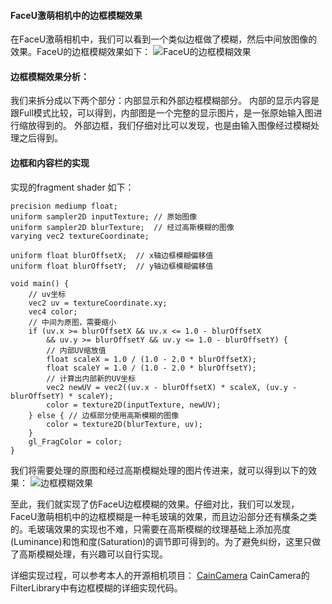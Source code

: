 #### FaceU激萌相机中的边框模糊效果
在FaceU激萌相机中，我们可以看到一个类似边框做了模糊，然后中间放图像的效果。FaceU的边框模糊效果如下：
![FaceU的边框模糊效果](https://upload-images.jianshu.io/upload_images/2103804-0d9fd9c9c58cbb04.png?imageMogr2/auto-orient/strip%7CimageView2/2/w/1240)

#### 边框模糊效果分析：
我们来拆分成以下两个部分：内部显示和外部边框模糊部分。
内部的显示内容是跟Full模式比较，可以得到，内部图是一个完整的显示图片，是一张原始输入图进行缩放得到的。
外部边框，我们仔细对比可以发现，也是由输入图像经过模糊处理之后得到。

#### 边框和内容栏的实现
实现的fragment shader 如下：
```
precision mediump float;
uniform sampler2D inputTexture; // 原始图像
uniform sampler2D blurTexture;  // 经过高斯模糊的图像
varying vec2 textureCoordinate;

uniform float blurOffsetX;  // x轴边框模糊偏移值
uniform float blurOffsetY;  // y轴边框模糊偏移值

void main() {
    // uv坐标
    vec2 uv = textureCoordinate.xy;
    vec4 color;
    // 中间为原图，需要缩小
    if (uv.x >= blurOffsetX && uv.x <= 1.0 - blurOffsetX
        && uv.y >= blurOffsetY && uv.y <= 1.0 - blurOffsetY) {
        // 内部UV缩放值
        float scaleX = 1.0 / (1.0 - 2.0 * blurOffsetX);
        float scaleY = 1.0 / (1.0 - 2.0 * blurOffsetY);
        // 计算出内部新的UV坐标
        vec2 newUV = vec2((uv.x - blurOffsetX) * scaleX, (uv.y - blurOffsetY) * scaleY);
        color = texture2D(inputTexture, newUV);
    } else { // 边框部分使用高斯模糊的图像
        color = texture2D(blurTexture, uv);
    }
    gl_FragColor = color;
}
```
我们将需要处理的原图和经过高斯模糊处理的图片传进来，就可以得到以下的效果：
![边框模糊效果](https://upload-images.jianshu.io/upload_images/2103804-c4996a4f5a40fe32.png?imageMogr2/auto-orient/strip%7CimageView2/2/w/1240)

至此，我们就实现了仿FaceU边框模糊的效果。仔细对比，我们可以发现，FaceU激萌相机中的边框模糊是一种毛玻璃的效果，而且边沿部分还有横条之类的。毛玻璃效果的实现也不难，只需要在高斯模糊的纹理基础上添加亮度(Luminance)和饱和度(Saturation)的调节即可得到的。为了避免纠纷，这里只做了高斯模糊处理，有兴趣可以自行实现。

详细实现过程，可以参考本人的开源相机项目：
[CainCamera](https://github.com/CainKernel/CainCamera)
CainCamera的FilterLibrary中有边框模糊的详细实现代码。
